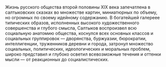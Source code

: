 <!--2016-12-21 21:08:07-->
Жизнь русского общества второй половины XIX века запечатлена в салтыковских сказках во множестве картин, миниатюрных по объему, но огромных по своему идейному содержанию. В богатейшей галереее типических образов, исполненных высокого художественного совершенства и глубого смысла, Салтыков воспроизвел всю социальную анатомию общества, коснулся всех основных классов и социальных группировок — дворянства, буржуазии, бюрократии, интеллигенции, труженников деревни и города, затронул множество социальных, политических, идеологических и моральных проблем, широко представил и глубоко осветил всевозможные течения и оттенки мысли — от реакционных до социалистических.